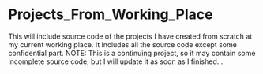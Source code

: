 # Projects_From_Working_Place
This will include source code of the projects I have created from scratch at my current working place. It includes all the source code except some confidential part.
NOTE: This is a continuing project, so it may contain some incomplete source code, but I will update it as soon as I finished...

